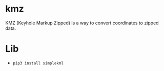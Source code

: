 # kmz
KMZ (Keyhole Markup Zipped) is a way to convert coordinates to zipped data.


# Lib
  - ```
    pip3 install simplekml
    ```
